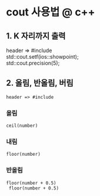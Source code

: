 # cout 사용법 @ c++

## 1. K 자리까지 출력
header => #include <iomanip><br/>
std::cout.setf(ios::showpoint);<br/>
std::cout.precision(5);<br/>

## 2. 올림, 반올림, 버림
<code>header => #include <cmath></code><br/>


### 올림 
<code>ceil(number)</code><br/>
    
### 내림 
<code>floor(number)</code><br/>
    
### 반올림 
<code>floor(number + 0.5)<br/>
floor(number + 0.5)</code><br/>

